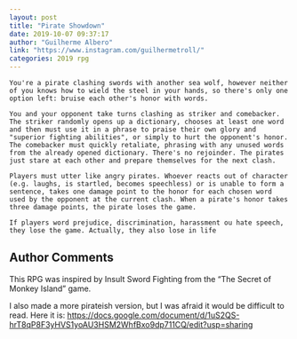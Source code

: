 ```yaml
---
layout: post
title: "Pirate Showdown"
date: 2019-10-07 09:37:17
author: "Guilherme Albero"
link: "https://www.instagram.com/guilhermetroll/"
categories: 2019 rpg
---
```


 
```
You're a pirate clashing swords with another sea wolf, however neither of you knows how to wield the steel in your hands, so there's only one option left: bruise each other's honor with words.

You and your opponent take turns clashing as striker and comebacker. The striker randomly opens up a dictionary, chooses at least one word and then must use it in a phrase to praise their own glory and "superior fighting abilities", or simply to hurt the opponent's honor. The comebacker must quickly retaliate, phrasing with any unused words from the already opened dictionary. There's no rejoinder. The pirates just stare at each other and prepare themselves for the next clash.

Players must utter like angry pirates. Whoever reacts out of character (e.g. laughs, is startled, becomes speechless) or is unable to form a sentence, takes one damage point to the honor for each chosen word used by the opponent at the current clash. When a pirate's honor takes three damage points, the pirate loses the game.

If players word prejudice, discrimination, harassment ou hate speech, they lose the game. Actually, they also lose in life
```
## Author Comments
This RPG was inspired by Insult Sword Fighting from the “The Secret of Monkey Island” game.

I also made a more pirateish version, but I was afraid it would be difficult to read. Here it is: https://docs.google.com/document/d/1uS2QS-hrT8qP8F3yHVS1yoAU3HSM2WhfBxo9dp711CQ/edit?usp=sharing
